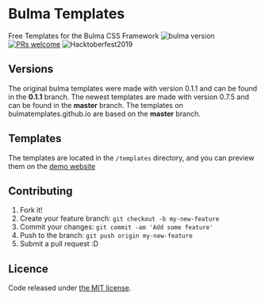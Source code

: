 # Bulma Templates
Free Templates for the Bulma CSS Framework ![bulma version](https://img.shields.io/badge/bulma-0.7.5-blueviolet.svg)
[![PRs welcome](https://img.shields.io/badge/PRs-welcome-ff69b4.svg)](https://github.com/bulmatemplates/bulma-templates/pulls)
![Hacktoberfest2019](https://img.shields.io/badge/HACKTOBERFEST-2019-blueviolet)
## Versions
  The original bulma templates were made with version 0.1.1 and can be found in the **0.1.1** branch. The newest templates are made with version 0.7.5 and can be found in the **master** branch. The templates on bulmatemplates.github.io are based on the **master** branch.


## Templates

The templates are located in the ```/templates``` directory, and you can preview them on the [demo website](https://bulmatemplates.github.io/bulma-templates/)

## Contributing

1. Fork it!
2. Create your feature branch: `git checkout -b my-new-feature`
3. Commit your changes: `git commit -am 'Add some feature'`
4. Push to the branch: `git push origin my-new-feature`
5. Submit a pull request :D

## Licence

Code released under [the MIT license](https://github.com/bulmatemplates/bulma-templates/blob/master/LICENSE).
